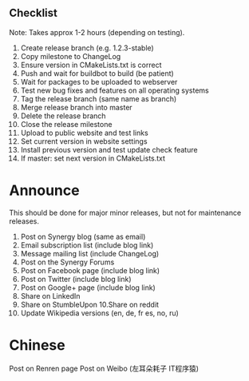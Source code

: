 ## Checklist

Note: Takes approx 1-2 hours (depending on testing).

1. Create release branch (e.g. 1.2.3-stable)
2. Copy milestone to ChangeLog
3. Ensure version in CMakeLists.txt is correct
4. Push and wait for buildbot to build (be patient)
5. Wait for packages to be uploaded to webserver
6. Test new bug fixes and features on all operating systems
7. Tag the release branch (same name as branch)
8. Merge release branch into master
9. Delete the release branch
10. Close the release milestone
11. Upload to public website and test links
12. Set current version in website settings
13. Install previous version and test update check feature
14. If master: set next version in CMakeLists.txt

# Announce

This should be done for major minor releases, but not for maintenance releases.

1. Post on Synergy blog (same as email)
2. Email subscription list (include blog link)
3. Message mailing list (include ChangeLog)
4. Post on the Synergy Forums
5. Post on Facebook page (include blog link)
6. Post on Twitter (include blog link)
7. Post on Google+ page (include blog link)
8. Share on LinkedIn
9. Share on StumbleUpon
10.Share on reddit
11. Update Wikipedia versions (en, de, fr es, no, ru)

# Chinese

Post on Renren page
Post on Weibo (左耳朵耗子 IT程序猿)
